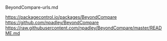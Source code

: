 BeyondCompare-urls.md

https://packagecontrol.io/packages/BeyondCompare
https://github.com/npadley/BeyondCompare
https://raw.githubusercontent.com/npadley/BeyondCompare/master/README.md
